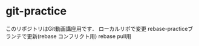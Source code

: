 # git-practice
このリポジトリはGit動画講座用です．
ローカルリポで変更
rebase-practiceブランチで更新(rebase コンフリクト用)
rebase pull用


 

